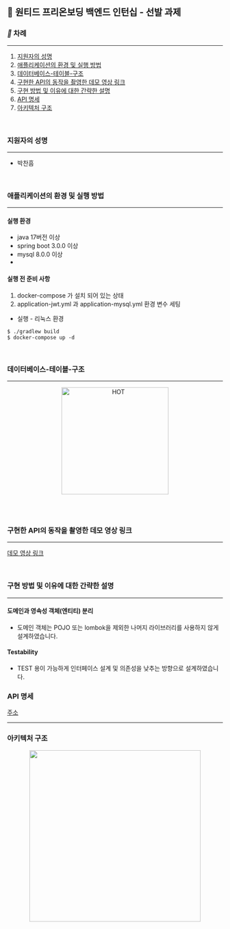 ## 💛 원티드 프리온보딩 백엔드 인턴십 - 선발 과제


### **_📌_** 차례

---

1. [지원자의 성명](#지원자의-성명)
2. [애플리케이션의 환경 및 실행 방법](#애플리케이션의-환경-및-실행-방법)
2. [데이터베이스-테이블-구조](#데이터베이스-테이블-구조)
3. [구현한 API의 동작을 촬영한 데모 영상 링크](#구현한-API의-동작을-촬영한-데모-영상-링크)
4. [구현 방법 및 이유에 대한 간략한 설명](#구현-방법-및-이유에-대한-간략한-설명)
7. [API 명세](#API-명세)
8. [아키텍처 구조](#아키텍처-구조)


</br>

### 지원자의 성명

---

- 박찬흠


</br>

### 애플리케이션의 환경 및 실행 방법

---
#### 실행 환경
- java 17버전 이상
- spring boot 3.0.0 이상
- mysql 8.0.0 이상
- 

#### 실행 전 준비 사항

1. docker-compose 가 설치 되어 있는 상태
2. application-jwt.yml 과 application-mysql.yml 환경 변수 세팅

- 실행 - 리눅스 환경

```shell
$ ./gradlew build
$ docker-compose up -d
```

</br>


### 데이터베이스-테이블-구조

---

<p align="center">
  <img src="https://www.notion.so/image/https%3A%2F%2Fs3-us-west-2.amazonaws.com%2Fsecure.notion-static.com%2F53cc13bf-c643-47f6-86db-ed66617e76dd%2FUntitled.png?table=block&id=55f4d98d-624a-42f7-8f4d-8ea940b68079&spaceId=8f9374ea-d950-4add-878f-648f2923ed06&width=1920&userId=2f121881-2289-461c-a96c-58cde2646312&cache=v2" alt="HOT" width="250px" />
</p>

<br/>


<br/>

### 구현한 API의 동작을 촬영한 데모 영상 링크

---

[데모 영상 링크](https://drive.google.com/file/d/1uue6izkuWSlj2vFrcj4PVeTOAHwFSv7U/view?usp=sharing)

<br/>

### 구현 방법 및 이유에 대한 간략한 설명

---

#### 도메인과 영속성 객체(엔티티) 분리
- 도메인 객체는 POJO 또는 lombok을 제외한 나머지 라이브러리를 사용하지 않게 설계하였습니다.

#### Testability
- TEST 용이 가능하게 인터페이스 설계 및 의존성을 낮추는 방향으로 설계하였습니다.


### API 명세

[주소](http://13.125.156.78/swagger-ui/index.html#/)

---

### 아키텍처 구조
<p align="center">
    <img src="https://www.notion.so/image/https%3A%2F%2Fs3-us-west-2.amazonaws.com%2Fsecure.notion-static.com%2F69b4b7e3-dc9b-4f7c-a1cd-375921bb6a6e%2FUntitled.png?table=block&id=e31c3c7e-d80f-4c33-adbe-6451072eb1ab&spaceId=8f9374ea-d950-4add-878f-648f2923ed06&width=1920&userId=2f121881-2289-461c-a96c-58cde2646312&cache=v2" width="400px">
</p>
